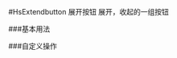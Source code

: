 #HsExtendbutton 展开按钮
展开，收起的一组按钮

###基本用法
<slot name="default"></slot>

###自定义操作
<slot name="demo1"></slot>

<slot name="table"></slot>